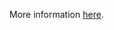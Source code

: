 More information [here](https://docs.prismacloud.io/en/enterprise-edition/policy-reference/aws-policies/aws-general-policies/ensure-that-codebuild-projects-are-encrypted-1).
